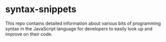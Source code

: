 # syntax-snippets
This repo contains detailed information about various bits of programming syntax in the JavaScript language for developers to easily look up and improve on their code.
